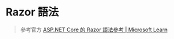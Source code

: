 # Razor 語法

> 參考官方
[ASP.NET Core 的 Razor 語法參考 | Microsoft Learn](https://learn.microsoft.com/zh-tw/aspnet/core/mvc/views/razor?view=aspnetcore-8.0)
>